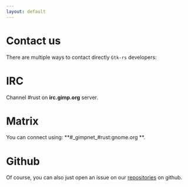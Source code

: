 ```yaml
---
layout: default
---
```


# Contact us

There are multiple ways to contact directly `Gtk-rs` developers:

# IRC

Channel #rust on **irc.gimp.org** server.

# Matrix

You can connect using: **#\_gimpnet\_#rust:gnome.org **.

# Github

Of course, you can also just open an issue on our [repositories](https://github.com/gtk-rs) on github.
